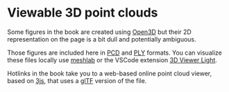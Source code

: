# Viewable 3D point clouds

Some figures in the book are created using [Open3D](https://www.open3d.org)
but their 2D representation on the page is a bit dull and potentially ambiguous.

Those figures are included here in
[PCD](https://pointclouds.org/documentation/tutorials/pcd_file_format.html) and
[PLY](https://en.wikipedia.org/wiki/PLY_(file_format)) formats.  You can
visualize these files locally use [meshlab]() or the VSCode extension [3D Viewer
Light](https://marketplace.visualstudio.com/items?itemName=tatsy.vscode-3d-preview).

Hotlinks in the book take you to a web-based online point cloud viewer, based on
[3js](threejs.org), that uses a [glTF](https://docs.fileformat.com/3d/gltf/)
version of the file.  

